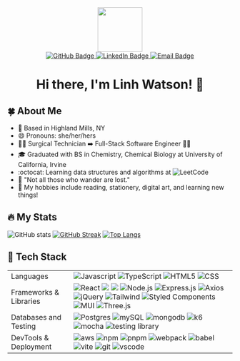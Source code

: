 <div id="header" align="center">
  <img src="https://media.giphy.com/media/fURq7MkbDvSUbiQhk2/giphy.gif" width="100"/>
  <div id="badges">
    <a href="https://github.com/linhwatson">
      <img src="https://img.shields.io/badge/linhwatson%20-%2343853D.svg?&style=flat-square&logo=github&logoColor=white" alt="GitHub Badge"/>
    </a>
    <a href="https://www.linkedin.com/in/linhwatson">
      <img src="https://img.shields.io/badge/linhwatson%20-%230077B5.svg?&style=flat-square&logo=linkedin&logoColor=white" alt="LinkedIn Badge"/>
    </a>
    <a href="mailto:linh.hoangwatson@gmail.com">
      <img src="https://img.shields.io/badge/linhwatson%20-%23D14836.svg?&style=flat-square&logo=gmail&logoColor=white" alt="Email Badge"/>
    </a>
  </div>
  <img src="https://komarev.com/ghpvc/?username=linhwatson&style=flat-square&color=blue" alt=""/>
  <h1>Hi there, I'm Linh Watson! 👋</h1>
</div>

## :four_leaf_clover: About Me
- :round_pushpin: Based in Highland Mills, NY
- :smile: Pronouns: she/her/hers
- 👩‍⚕️ Surgical Technician ➡️ Full-Stack Software Engineer 👩‍💻
- :mortar_board:  Graduated with BS in Chemistry, Chemical Biology at University of California, Irvine
- :octocat:  Learning data structures and algorithms at ![LeetCode](https://img.shields.io/badge/LeetCode%20-000000?style=flat-square&logo=LeetCode&logoColor=#d16c06)
- :bookmark:  "Not all those who wander are lost."
- :sunflower:  My hobbies include reading, stationery, digital art, and learning new things!

## :fire: My Stats
![GitHub stats](https://github-readme-stats.vercel.app/api?username=linhwatson&count_private=true&include_all_commits=true&show_icons=true&theme=tokyonight)
[![GitHub Streak](http://github-readme-streak-stats.herokuapp.com?user=linhwatson&count_private=true&include_all_commits=true&theme=tokyonight&border_radius=4.6)](https://git.io/streak-stats)
[![Top Langs](https://github-readme-stats.vercel.app/api/top-langs/?username=linhwatson&layout=compact&theme=tokyonight)](https://github.com/anuraghazra/github-readme-stats)

## :hammer: Tech Stack
<table>
  <tr>
      <td>Languages</td>
      <td>
        <img alt="Javascript" src="https://img.shields.io/badge/JavaScript%20-%23323330.svg?&style=flat-square&logo=javascript&logoColor=%23F7DF1E" /> 
        <img alt="TypeScript" src="https://img.shields.io/badge/Typescript%20-%23C21325.svg?&style=flat-square&logo=typescript&logoColor=%23F7DF1E" /> 
        <img alt="HTML5" src="https://img.shields.io/badge/HTML5%20-%23E34F26.svg?&style=flat-square&logo=html5&logoColor=white" /> 
        <img alt="CSS" src="https://img.shields.io/badge/CSS3%20-%231572B6.svg?&style=flat-square&logo=css3&logoColor=white" />
      </td>
  </tr>
  <tr>
      <td>Frameworks & Libraries</td>
      <td>
        <img alt="React" src="https://img.shields.io/badge/React%20-%2320232a.svg?&style=flat-square&logo=react&logoColor=%2361DAFB" /> 
        <img alt"React Router" src="https://img.shields.io/badge/React_Router%20-CA4245?style=flat-square&logo=react-router&logoColor=white" /> 
        <img alt"Redux" src="https://img.shields.io/badge/redux%20-%23593d88.svg?style=flat-square&logo=redux&logoColor=white" /> 
        <img alt="Node.js" src="https://img.shields.io/badge/Node.js%20-%2343853D.svg?&style=flat-square&logo=node.js&logoColor=white" /> 
        <img alt="Express.js" src="https://img.shields.io/badge/express.js-%23404d59.svg?style=flat-square&logo=express&logoColor=%2361DAFB" /> 
        <img alt="Axios" src="https://img.shields.io/badge/axios%20-%23FF9900?style=flat-square&logo=axios&logoColor=white" /> 
        <img alt="jQuery" src="https://img.shields.io/badge/jQuery%20-0769AD?style=flat-square&logo=jquery&logoColor=white" /> 
        <img alt="Tailwind" src="https://img.shields.io/badge/tailwindcss%20-%2338B2AC.svg?style=flat-square&logo=tailwind-css&logoColor=white" /> 
        <img alt="Styled Components" src="https://img.shields.io/badge/styled--components%20-DB7093?style=flat-square&logo=styled-components&logoColor=white" />
        <img alt="MUI" src="https://img.shields.io/badge/MUI-%230081CB.svg?style=flat-square&logo=mui&logoColor=white" />
        <img alt="Three.js" src="https://img.shields.io/badge/threejs%20-black?style=flat-square&logo=three.js&logoColor=white" /> 
      </td>
  </tr>
  <tr>
      <td>Databases and Testing</td>
      <td>
        <img alt="Postgres" src="https://img.shields.io/badge/PostgreSQL-%23316192.svg?&style=flat-square&logo=postgresql&logoColor=white" /> 
        <img alt="mySQL" src="https://img.shields.io/badge/MySQL-%2300f.svg?&style=flat-square&logo=mysql&logoColor=white" /> 
        <img alt="mongodb" src="https://img.shields.io/badge/MongoDB-%234ea94b.svg?&style=flat-square&logo=mongodb&logoColor=white" /> 
        <img alt="k6" src="https://img.shields.io/badge/K6%20-CA4245.svg?&style=flat-square&logo=k6&logoColor=white"
        <img alt="jest" src="https://img.shields.io/badge/Jest%20-%23C21325.svg?&style=flat-square&logo=Jest&logoColor=white" />
        <img alt="mocha" src="https://img.shields.io/badge/-mocha%20-%238D6748?style=flat-square&logo=mocha&logoColor=white" />
        <img alt="testing library" src="https://img.shields.io/badge/-Testing_Library%20-%2343853D.svg?logo=testing-library&logoColor=white&style=flat-square" />
      </td>
  </tr>
   <tr>
      <td>DevTools & Deployment</td>
      <td>
        <img alt="aws" src="https://img.shields.io/badge/AWS%20-%23FF9900.svg?style=flat-square&logo=amazon-aws&logoColor=white" /> 
        <img alt="npm" src="https://img.shields.io/badge/npm%20-CB3837?style=flat-square&logo=npm&logoColor=white" /> 
        <img alt="pnpm" src="https://img.shields.io/badge/pnpm-%234a4a4a.svg?style=flat-square&logo=pnpm&logoColor=f69220" />
        <img alt="webpack" src="https://img.shields.io/badge/webpack%20-%238DD6F9.svg?&style=flat-square&logo=webpack&logoColor=black" /> 
        <img alt="babel" src="https://img.shields.io/badge/Babel%20-%F9DC3E?style=flat-square&logo=babel&logoColor=white" /> 
        <img alt="vite" src="https://img.shields.io/badge/vite-%23646CFF.svg?style=flat-square&logo=vite&logoColor=white" />
        <img alt="git" src="https://img.shields.io/badge/Git%20-%23F05033.svg?&style=flat-square&logo=git&logoColor=white" /> 
        <img alt="vscode" src="https://img.shields.io/badge/VS%20Code%20-%23007ACC.svg?&style=flat-square&logo=visual-studio-code&logoColor=white" /> 
      </td>
  </tr>
</table>

<!--
**linhwatson/linhwatson** is a ✨ _special_ ✨ repository because its `README.md` (this file) appears on your GitHub profile.

Here are some ideas to get you started:

- 🔭 I’m currently working on ...
- 🌱 I’m currently learning ...
- 👯 I’m looking to collaborate on ...
- 🤔 I’m looking for help with ...
- 💬 Ask me about ...
- 📫 How to reach me: ...
- 😄 Pronouns: ...
- ⚡ Fun fact: ...
-->
